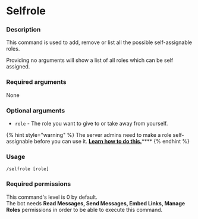 # Selfrole

### **Description**

This command is used to add, remove or list all the possible self-assignable roles.

Providing no arguments will show a list of all roles which can be self assigned.

### **Required arguments**

None

### **Optional arguments**

* `role` - The role you want to give to or take away from yourself.

{% hint style="warning" %}
The server admins need to make a role self-assignable before you can use it. [**Learn how to do this.**](../admin-commands/config/configuring-roles.md)****
{% endhint %}

### **Usage**

```
/selfrole [role]
```

### **Required permissions**

This command's level is 0 by default.\
The bot needs **Read Messages, Send Messages, Embed Links, Manage Roles** permissions in order to be able to execute this command.
